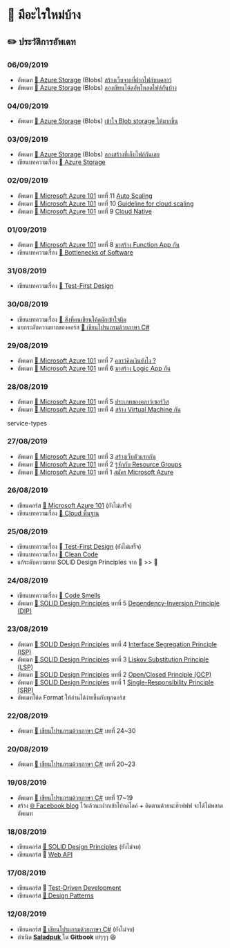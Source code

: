 # 📰 มีอะไรใหม่บ้าง

## ✏️ ประวัติการอัพเดท

### 06/09/2019

* อัพเดท [👶 Azure Storage](https://saladpuk.gitbook.io/learn/cloud/azure-storage) \(Blobs\) [สร้างเว็บจากที่ฝากไฟล์บนคลาว์](https://saladpuk.gitbook.io/learn/cloud/azure-storage/blobs/staticweb)
* อัพเดท [👶 Azure Storage](https://saladpuk.gitbook.io/learn/cloud/azure-storage) \(Blobs\) [ลองเขียนโค้ดอัพโหลดไฟล์กันบ้าง](https://saladpuk.gitbook.io/learn/cloud/azure-storage/blobs/blob-code-01)

### 04/09/2019

* อัพเดท [👶 Azure Storage](https://saladpuk.gitbook.io/learn/cloud/azure-storage) \(Blobs\) [เข้าใจ Blob storage ให้มากขึ้น](https://saladpuk.gitbook.io/learn/cloud/azure-storage/blobs/detail)

### 03/09/2019

* อัพเดท [👶 Azure Storage](https://saladpuk.gitbook.io/learn/cloud/azure-storage) \(Blobs\) [ลองสร้างที่เก็บไฟล์กันเลย](https://saladpuk.gitbook.io/learn/cloud/azure-storage/blobs/create)
* เขียนบทความเรื่อง [👶 Azure Storage](https://saladpuk.gitbook.io/learn/cloud/azure-storage)

### 02/09/2019

* อัพเดท [👶 Microsoft Azure 101](https://saladpuk.gitbook.io/learn/cloud/azure101) บทที่ 11 [Auto Scaling](https://saladpuk.gitbook.io/learn/cloud/azure101/auto-scaling)
* อัพเดท [👶 Microsoft Azure 101](https://saladpuk.gitbook.io/learn/cloud/azure101) บทที่ 10 [Guideline for cloud scaling](https://saladpuk.gitbook.io/learn/cloud/azure101/guideline-for-cloud-scaling)
* อัพเดท [👶 Microsoft Azure 101](https://saladpuk.gitbook.io/learn/cloud/azure101) บทที่ 9 [Cloud Native](https://saladpuk.gitbook.io/learn/cloud/azure101/cloud-native)

### 01/09/2019

* อัพเดท [👶 Microsoft Azure 101](https://saladpuk.gitbook.io/learn/cloud/azure101) บทที่ 8 [มาสร้าง Function App กัน](https://saladpuk.gitbook.io/learn/cloud/azure101/function-app)
* เขียนบทความเรื่อง [👦 Bottlenecks of Software](https://saladpuk.gitbook.io/learn/basic/bottlenecks)

### 31/08/2019

* เขียนบทความเรื่อง [👦 Test-First Design](https://saladpuk.gitbook.io/learn/basic/test-first-design)

### 30/08/2019

* เขียนบทความเรื่อง [👶 สิ่งที่คนเขียนโค้ดมักเข้าใจผิด](https://saladpuk.gitbook.io/learn/basic/mist)
* แยกระดับความยากของคอร์ส [👶 เขียนโปรแกรมด้วยภาษา C\#](https://saladpuk.gitbook.io/learn/beginner-1/csharp101)

### 29/08/2019

* อัพเดท [👶 Microsoft Azure 101](https://saladpuk.gitbook.io/learn/cloud/azure101) บทที่ 7 [คลาว์คิดเงินยังไง ?](https://saladpuk.gitbook.io/learn/cloud/azure101/pricing)
* อัพเดท [👶 Microsoft Azure 101](https://saladpuk.gitbook.io/learn/cloud/azure101) บทที่ 6 [มาสร้าง Logic App กัน](https://saladpuk.gitbook.io/learn/cloud/azure101/logic-app)

### 28/08/2019

* อัพเดท [👶 Microsoft Azure 101](https://saladpuk.gitbook.io/learn/cloud/azure101) บทที่ 5 [ประเภทของคลาว์เซอร์วิส](https://saladpuk.gitbook.io/learn/cloud/azure101/service-types)
* อัพเดท [👶 Microsoft Azure 101](https://saladpuk.gitbook.io/learn/cloud/azure101) บทที่ 4 [สร้าง Virtual Machine กัน](https://saladpuk.gitbook.io/learn/cloud/azure101/vm)

service-types

### 27/08/2019

* อัพเดท [👶 Microsoft Azure 101](https://saladpuk.gitbook.io/learn/cloud/azure101) บทที่ 3 [สร้างเว็บตัวแรกกัน](https://saladpuk.gitbook.io/learn/cloud/azure101/website)
* อัพเดท [👶 Microsoft Azure 101](https://saladpuk.gitbook.io/learn/cloud/azure101) บทที่ 2 [รู้จักกับ Resource Groups](https://saladpuk.gitbook.io/learn/cloud/azure101/resource-groups)
* อัพเดท [👶 Microsoft Azure 101](https://saladpuk.gitbook.io/learn/cloud/azure101) บทที่ 1 [สมัคร Microsoft Azure](https://saladpuk.gitbook.io/learn/cloud/azure101/register)

### 26/08/2019

* เขียนคอร์ส [👶 Microsoft Azure 101](https://saladpuk.gitbook.io/learn/cloud/azure101) \(ยังไม่เสร็จ\)
* เขียนบทความเรื่อง [👶 Cloud พื้นฐาน](https://saladpuk.gitbook.io/learn/basic/cloud101)

### 25/08/2019

* เขียนบทความเรื่อง 👦[ Test-First Design](https://saladpuk.gitbook.io/learn/basic/test-first-design) \(ยังไม่เสร็จ\)
* เขียนบทความเรื่อง [👶 Clean Code](https://saladpuk.gitbook.io/learn/basic/clean-code)
* แก้ระดับความยาก SOLID Design Principles จาก 👶 &gt;&gt; 👦

### 24/08/2019

* เขียนบทความเรื่อง [👶 Code Smells](https://saladpuk.gitbook.io/learn/basic/code-smells)
* อัพเดท [👶 SOLID Design Principles](https://saladpuk.gitbook.io/learn/basic/solid) บทที่ 5 [Dependency-Inversion Principle \(DIP\)](https://saladpuk.gitbook.io/learn/basic/solid/dip)

### 23/08/2019

* อัพเดท [👶 SOLID Design Principles](https://saladpuk.gitbook.io/learn/basic/solid) บทที่ 4 [Interface Segregation Principle \(ISP\)](https://saladpuk.gitbook.io/learn/basic/solid/isp)
* อัพเดท [👶 SOLID Design Principles](https://saladpuk.gitbook.io/learn/basic/solid) บทที่ 3 [Liskov Substitution Principle \(LSP\)](https://saladpuk.gitbook.io/learn/basic/solid/lsp)
* อัพเดท [👶 SOLID Design Principles](https://saladpuk.gitbook.io/learn/basic/solid) บทที่ 2 [Open/Closed Principle \(OCP\)](https://saladpuk.gitbook.io/learn/basic/solid/ocp)
* อัพเดท [👶 SOLID Design Principles](https://saladpuk.gitbook.io/learn/basic/solid) บทที่ 1 [Single-Responsibility Principle \(SRP\)](https://saladpuk.gitbook.io/learn/basic/solid/srp)
* อัพเดทโค้ด Format ให้อ่านได้ง่ายขึ้นกับทุกคอร์ส

### 22/08/2019

* อัพเดท [👶 เขียนโปรแกรมด้วยภาษา C\#](https://saladpuk.gitbook.io/learn/beginner-1/csharp101) บทที่ 24~30

### 20/08/2019

* อัพเดท [👶 เขียนโปรแกรมด้วยภาษา C\#](https://saladpuk.gitbook.io/learn/beginner-1/csharp101) บทที่ 20~23

### 19/08/2019

* อัพเดท [👶 เขียนโปรแกรมด้วยภาษา C\#](https://saladpuk.gitbook.io/learn/beginner-1/csharp101) บทที่ 17~19
* สร้าง [🌐 Facebook blog](https://www.facebook.com/mr.saladpuk) ไว้แล้วนะฝากเข้าไปกดไลค์ + ติดตามด้วยนะฮ๊าฟฟฟ จะได้ไม่พลาดอัพเดท

### 18/08/2019

* เขียนคอร์ส [👶 SOLID Design Principles](https://saladpuk.gitbook.io/learn/basic/solid) \(ยังไม่จบ\)
* เขียนคอร์ส 👦 [Web API](https://saladpuk.gitbook.io/learn/web/web-api-101)

### 17/08/2019

* เขียนคอร์ส 👦 [Test-Driven Development](https://saladpuk.gitbook.io/learn/software-testing/test-driven-development)
* เขียนคอร์ส [🤴 Design Patterns](https://saladpuk.gitbook.io/learn/software-design/designpatterns)

### 12/08/2019

* เขียนคอร์ส [👶 เขียนโปรแกรมด้วยภาษา C\#](https://saladpuk.gitbook.io/learn/beginner-1/csharp101) \(ยังไม่จบ\)
* กำเนิด [**Saladpuk** ](http://saladpuk.com)ใน **Gitbook** เย่ๆๆๆ 😆



